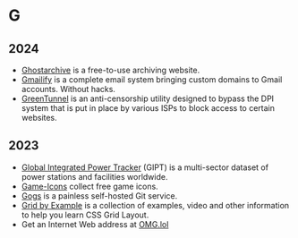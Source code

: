 # G

## 2024

- [Ghostarchive](https://ghostarchive.org/) is a free-to-use archiving website.
- [Gmailify](https://www.gmailify.com) is a complete email system bringing custom domains to Gmail accounts. Without hacks.
- [GreenTunnel](https://github.com/SadeghHayeri/GreenTunnel) is an anti-censorship utility designed to bypass the DPI system that is put in place by various ISPs to block access to certain websites.

## 2023

- [Global Integrated Power Tracker](https://globalenergymonitor.org/projects/global-integrated-power-tracker/tracker-map/) (GIPT) is a multi-sector dataset of power stations and facilities worldwide.
- [Game-Icons](https://game-icons.net) collect free game icons.
- [Gogs](https://gogs.io) is a painless self-hosted Git service.
- [Grid by Example](https://gridbyexample.com) is a collection of examples, video and other information to help you learn CSS Grid Layout.
- Get an Internet Web address at [OMG.lol](https://omg.lol)